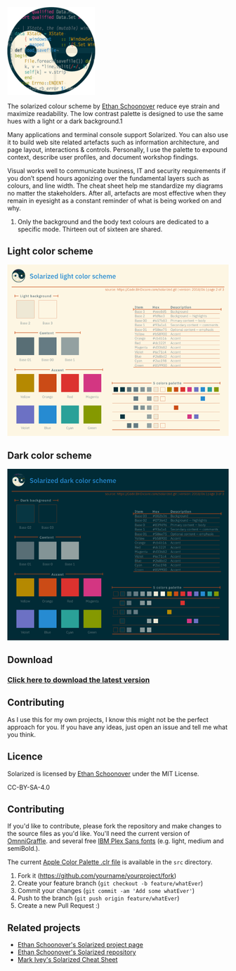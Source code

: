 ![solarized logo](https://github.com/bhdicaire/solarized/raw/master/img/solarizedLogo.png)

The solarized colour scheme by [Ethan Schoonover](https://twitter.com/ethanschoonover) reduce eye strain and maximize readability. The low contrast palette is designed to use the same hues with a light or a dark background.1

Many applications and terminal console support Solarized. You can also use it to build web site related artefacts such as information architecture, and page layout, interactions & controls. Personally, I use the palette to expound context, describe user profiles, and document workshop findings.

Visual works well to communicate business, IT and security requirements if you don’t spend hours agonizing over the fundamental layers such as colours, and line width. The cheat sheet help me standardize my diagrams no matter the stakeholders. After all, artefacts are most effective when they remain in eyesight as a constant reminder of what is being worked on and why.

1. Only the background and the body text colours are dedicated to a specific mode. Thirteen out of sixteen are shared.

## Light color scheme
![solarized dark](https://github.com/bhdicaire/solarized/raw/master/img/lightScheme.png)
## Dark color scheme
![solarized dark](https://github.com/bhdicaire/solarized/raw/master/img/darkScheme.png)

## Download

### [Click here to download the latest version](https://github.com/bhdicaire/solarized/raw/master/img/solarizedCheatSheet.pdf)

## Contributing
As I use this for my own projects, I know this might not be the perfect approach for you. If you have any ideas, just open an issue and tell me what you think.
## Licence

Solarized is licensed by [Ethan Schoonover](https://github.com/altercation/solarized/blob/master/LICENSE) under the
MIT License.

CC-BY-SA-4.0
## Contributing
If you'd like to contribute, please fork the repository and make changes to the source files as you'd like. You'll need the current version of [OmnniGraffle](https://www.omnigroup.com/omnigraffle/). and several free [IBM Plex Sans fonts](https://github.com/IBM/plex) (e.g. light, medium and semiBold.). 

The current [Apple Color Palette .clr file](https://github.com/altercation/solarized/tree/master/apple-colorpalette-solarized) is available in the ``src`` directory.

1. Fork it (<https://github.com/yourname/yourproject/fork>)
2. Create your feature branch (`git checkout -b feature/whatEver`)
3. Commit your changes (`git commit -am 'Add some whatEver'`)
4. Push to the branch (`git push origin feature/whatEver`)
5. Create a new Pull Request :)

## Related projects
* [Ethan Schoonover's Solarized project page](http://ethanschoonover.com/solarized)
* [Ethan Schoonover's Solarized repository](https://github.com/altercation/solarized)
* [Mark Ivey's Solarized Cheat Sheet](http://www.zovirl.com/2011/07/22/solarized_cheat_sheet/)
